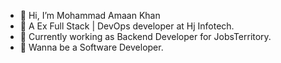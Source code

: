 - 👋 Hi, I’m Mohammad Amaan Khan
- 👀 A Ex Full Stack | DevOps developer at Hj Infotech.
- 👀 Currently working as Backend Developer for JobsTerritory.
- 🌱 Wanna be a Software Developer.

<!---
Amaan118/Amaan118 is a ✨ special ✨ repository because its `README.md` (this file) appears on your GitHub profile.
You can click the Preview link to take a look at your changes.
--->
